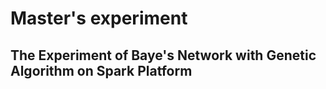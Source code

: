 # Master's experiment
## The Experiment of Baye's Network with Genetic Algorithm on Spark Platform


